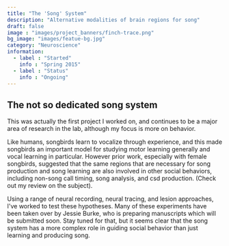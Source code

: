 ```yaml
---
title: "The 'Song' System"
description: "Alternative modalities of brain regions for song"
draft: false
image : "images/project_banners/finch-trace.png"
bg_image: "images/featue-bg.jpg"
category: "Neuroscience"
information:
  - label : "Started"
    info : "Spring 2015"
  - label : "Status"
    info : "Ongoing"
---
```


## The not so dedicated song system

This was actually the first project I worked on, and continues to be a major area of research 
in the lab, although my focus is more on behavior. 

Like humans, songbirds learn to vocalize through experience, and this made songbirds an important model for studying
motor learning generally and vocal learning in particular. However prior work, especially with female songbirds, 
suggested that the same regions that are necessary for song production and song learning are also involved 
in other social behaviors, including non-song call timing, song analysis, and csd production. (Check out my review
on the subject). 

Using a range of neural recording, neural tracing, and lesion approaches, I've worked to test these hypotheses. 
Many of these experiments have been taken over by Jessie Burke, who is preparing manuscripts which will be submitted soon. 
Stay tuned for that, but it seems clear that the song system has a more complex role in guiding social behavior
than just learning and producing song. 
